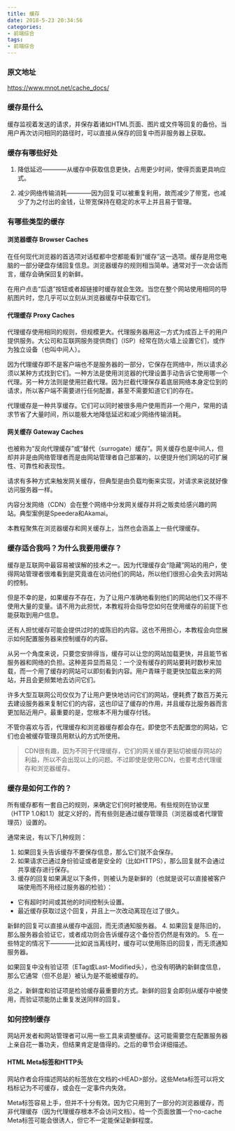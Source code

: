 ```yaml
---
title: 缓存
date: 2018-5-23 20:34:56
categories:
- 前端综合
tags:
- 前端综合
---
```


### 原文地址

https://www.mnot.net/cache_docs/

### 缓存是什么

缓存监视着发送的请求，并保存着诸如HTML页面、图片或文件等回复的备份。当用户再次访问相同的路径时，可以直接从保存的回复中而非服务器上获取。

<!-- more -->

### 缓存有哪些好处

1. 降低延迟————从缓存中获取信息更快，占用更少时间，使得页面更具响应式。

2. 减少网络传输消耗————因为回复可以被重复利用，故而减少了带宽，也减少了为之付出的金钱，让带宽保持在稳定的水平上并且易于管理。

### 有哪些类型的缓存

#### 浏览器缓存 Browser Caches

在任何现代浏览器的首选项对话框都中您都能看到“缓存”这一选项。缓存是用您电脑的一部分硬盘存储回复信息。浏览器缓存的规则相当简单。通常对于一次会话而言，缓存会确保回复的新鲜。

在用户点击“后退”按钮或者超链接时缓存就会生效。当您在整个网站使用相同的导航图片时，您几乎可以立刻从浏览器缓存中获取它们。

#### 代理缓存 Proxy Caches

代理缓存使用相同的规则，但规模更大。代理服务器用这一方式为成百上千的用户提供服务。大公司和互联网服务提供商们（ISP）经常在防火墙上设置它们，或作为独立设备（也叫中间人）。

因为代理缓存即不是客户端也不是服务器的一部分，它保存在网络中，所以请求必须以某种方式找到它们。一种方法是使用浏览器的代理设置手动告诉它使用哪一个代理。另一种方法则是使用拦截代理。因为拦截代理保存着底层网络本身定位到的请求，所以客户端不需要进行任何配置，甚至不需要知道它们的存在。

代理缓存是一种共享缓存。它们可以同时被很多用户使用而非一个用户，常用的请求节省了大量时间，所以能极大地降低延迟和减少网络传输消耗。

#### 网关缓存 Gateway Caches

也被称为“反向代理缓存”或“替代（surrogate）缓存”。网关缓存也是中间人，但却并非是由网络管理者而是由网站管理者自己部署的，以便提升他们网站的可扩展性、可靠性和表现性。

请求有多种方式来触发网关缓存，但典型是由负载均衡来实现，对请求来说就好像访问服务器一样。

内容分发网络（CDN）会在整个网络中分发网关缓存并将之贩卖给感兴趣的网站。典型案例是Speedera和Akamai。

本教程聚焦在浏览器缓存和网关缓存上，当然也会涵盖上一些代理缓存。

### 缓存适合我吗？为什么我要用缓存？

缓存是互联网中最容易被误解的技术之一。因为代理缓存会“隐藏”网站的用户，使得网站管理者很难看到是究竟谁在访问他们的网站，所以他们很担心会失去对网站的控制。

但是不幸的是，如果缓存不存在，为了让用户准确地看到他们的网站他们又不得不使用大量的变量。请不用为此担忧，本教程将会指导您如何在使用缓存的前提下也能获取到用户信息。

还有人担忧缓存可能会提供过时的或陈旧的内容。这也不用担心，本教程会向您展示如何配置服务器来控制缓存的内容。

从另一个角度来说，只要您安排得当，缓存可以让您的网站加载更快，并且能节省服务器和网络的负担。这种差异显而易见：一个没有缓存的网站要耗时数秒来加载，而一个用了缓存的网站可以即刻看到内容。用户青睐于能更快加载出来的网站，并且会更频繁地去访问它们。

许多大型互联网公司仅仅为了让用户更快地访问它们的网站，便耗费了数百万美元去建设服务器来复制它们的内容，这也印证了缓存的作用，并且缓存比服务器而言更加贴近用户。最重要的是，您根本不用为缓存付钱。

不管你喜欢与否，代理缓存和浏览器缓存都会存在。即使您不去配置您的网站，它们也会被缓存管理员用默认的方式所使用。

> CDN很有趣，因为不同于代理缓存，它们的网关缓存更贴切被缓存网站的利益，所以不会出现以上的问题。不过即使是使用CDN，也要考虑代理缓存和浏览器缓存。

### 缓存是如何工作的？

所有缓存都有一套自己的规则，来确定它们何时被使用。有些规则在协议里（HTTP 1.0和1.1）就定义好的，而有些则是通过缓存管理员（浏览器或者代理管理员）设置的。

通常来说，有以下几种规则：

1. 如果回复头告诉缓存不要保存信息，那么它们就不会保存。
2. 如果请求已通过身份验证或者是安全的（比如HTTPS），那么回复就不会通过共享缓存进行保存。
3. 缓存的回复如果满足以下条件，则被认为是新鲜的（也就是说可以直接被客户端使用而不用经过服务器的检验）：
  * 它有超时时间或其他的时间控制头设置。
  * 最近缓存获取过这个回复，并且上一次改动离现在过了很久。

  新鲜的回复可以直接从缓存中返回，而无须通知服务器。
4. 如果回复是陈旧的，那么服务器会验证它，或者成功则会告诉缓存这个备份否仍然是有效的。
5. 在一些特定的情况下————比如说当离线时，缓存可以使用陈旧的回复，而无须通知服务器。

如果回复中没有验证项（ETag或Last-Modified头），也没有明确的新鲜度信息，那么它通常（但不总是）被认为是不能被缓存的。

总之，新鲜度和验证项是检验缓存最重要的方式。新鲜的回复会即刻从缓存中被使用，而验证项能防止重复发送同样的回复。

### 如何控制缓存

网站开发者和网站管理者可以用一些工具来调整缓存。这可能需要您在配置服务器上亲自花一番功夫，但结果肯定是值得的。之后的章节会详细描述。

#### HTML Meta标签和HTTP头

网站作者会将描述网站的标签放在文档的<HEAD\>部分。这些Meta标签可以将文档标记为不可缓存，或会在一定事件内失效。

Meta标签容易上手，但并不十分有效。因为它只用到了一部分的浏览器缓存，而非代理缓存（因为代理缓存根本不会访问文档）。给一个页面放置一个no-cache Meta标签可能会很诱人，但它不一定能保证新鲜程度。
